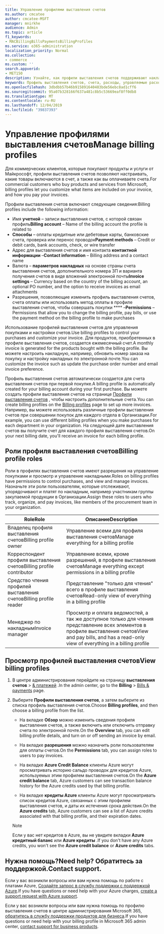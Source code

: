 ```yaml
---
title: Управление профилями выставления счетов
ms.author: cmcatee
author: cmcatee-MSFT
manager: mnirkhe
audience: Admin
ms.topic: article
f1_keywords:
- MACBillingBillsPaymentsBillingProfiles
ms.service: o365-administration
localization_priority: Normal
ms.collection:
- commerce
ms.custom: ''
search.appverid:
- MET150
description: Узнайте, как профили выставления счетов поддерживают накладные.
keywords: Профиль выставления счетов, счета, расходы, управляемые расходы
ms.openlocfilehash: 3dbdbb57b46b915891640483bde56ebc8ad1cff6
ms.sourcegitcommit: 95a07b328166f637a481c8b5c53669eaf8ff0db8
ms.translationtype: MT
ms.contentlocale: ru-RU
ms.lasthandoff: 12/04/2019
ms.locfileid: "39837393"
---
```

# <a name="manage-billing-profiles"></a><span data-ttu-id="a2ab0-104">Управление профилями выставления счетов</span><span class="sxs-lookup"><span data-stu-id="a2ab0-104">Manage billing profiles</span></span>
<span data-ttu-id="a2ab0-105">Для коммерческих клиентов, которые покупают продукты и услуги от Майкрософт, профили выставления счетов позволяют настраивать, какие товары включаются в счет, а также как вы оплачиваете счета.</span><span class="sxs-lookup"><span data-stu-id="a2ab0-105">For commercial customers who buy products and services from Microsoft, billing profiles let you customize what items are included on your invoice, and how you pay your invoices.</span></span>

<span data-ttu-id="a2ab0-106">Профили выставления счетов включают следующие сведения:</span><span class="sxs-lookup"><span data-stu-id="a2ab0-106">Billing profiles include the following information:</span></span>

- <span data-ttu-id="a2ab0-107">Имя **учетной** &ndash; записи выставления счетов, с которой связан профиль</span><span class="sxs-lookup"><span data-stu-id="a2ab0-107">**Billing account** &ndash; Name of the billing account the profile is related to</span></span>
- <span data-ttu-id="a2ab0-108">**Способы** &ndash; оплаты кредитные или дебетовые карты, банковские счета, проверка или перенос проводок</span><span class="sxs-lookup"><span data-stu-id="a2ab0-108">**Payment methods** &ndash; Credit or debit cards, bank accounts, check, or wire transfer</span></span>
- <span data-ttu-id="a2ab0-109">Адрес для выставления счетов и имя контакта **контактной информации** &ndash;</span><span class="sxs-lookup"><span data-stu-id="a2ab0-109">**Contact information** &ndash; Billing address and a contact name</span></span>
- <span data-ttu-id="a2ab0-110">Валюта &ndash; **параметров накладных** на основе страны счета выставления счетов, дополнительного номера ЗП и варианта получения счетов в виде вложений электронной почты</span><span class="sxs-lookup"><span data-stu-id="a2ab0-110">**Invoice settings** &ndash; Currency based on the country of the billing account, an optional PO number, and the option to receive invoices as email attachments</span></span>
- <span data-ttu-id="a2ab0-111">Разрешения, позволяющие изменить профиль выставления счетов, счета оплаты или использовать метод оплаты в профиле выставления счетов, чтобы совершать покупки \*\*\*\* &ndash;</span><span class="sxs-lookup"><span data-stu-id="a2ab0-111">**Permissions** &ndash; Permissions that allow you to change the billing profile, pay bills, or use the payment method on the billing profile to make purchases</span></span>

<span data-ttu-id="a2ab0-112">Использование профилей выставления счетов для управления покупками и настройки счетов.</span><span class="sxs-lookup"><span data-stu-id="a2ab0-112">Use billing profiles to control your purchases and customize your invoice.</span></span> <span data-ttu-id="a2ab0-113">Для продуктов, приобретенных в профиле выставления счетов, создается ежемесячный счет.</span><span class="sxs-lookup"><span data-stu-id="a2ab0-113">A monthly invoice is generated for the products bought with the billing profile.</span></span> <span data-ttu-id="a2ab0-114">Вы можете настроить накладную, например, обновить номер заказа на покупку и настройку накладных по электронной почте.</span><span class="sxs-lookup"><span data-stu-id="a2ab0-114">You can customize the invoice such as update the purchase order number and email invoice preference.</span></span>

<span data-ttu-id="a2ab0-115">Профиль выставления счетов автоматически создается для счета выставления счетов при первой покупке.</span><span class="sxs-lookup"><span data-stu-id="a2ab0-115">A billing profile is automatically created for your billing account during your first purchase.</span></span> <span data-ttu-id="a2ab0-116">Вы можете создать профили выставления счетов на странице <a href="https://go.microsoft.com/fwlink/p/?linkid=2103629" target="_blank">Профили выставления счетов</a> , чтобы настроить дополнительные счета.</span><span class="sxs-lookup"><span data-stu-id="a2ab0-116">You can create billing profiles on the <a href="https://go.microsoft.com/fwlink/p/?linkid=2103629" target="_blank">Billing profiles</a> page to set up more invoices.</span></span> <span data-ttu-id="a2ab0-117">Например, вы можете использовать различные профили выставления счетов при совершении покупок для каждого отдела в Организации.</span><span class="sxs-lookup"><span data-stu-id="a2ab0-117">For example, you can use different billing profiles when you make purchases for each department in your organization.</span></span> <span data-ttu-id="a2ab0-118">На следующей дате выставления счетов вы получите счет для каждого профиля выставления счетов.</span><span class="sxs-lookup"><span data-stu-id="a2ab0-118">On your next billing date, you'll receive an invoice for each billing profile.</span></span>

## <a name="billing-profile-roles"></a><span data-ttu-id="a2ab0-119">Роли профиля выставления счетов</span><span class="sxs-lookup"><span data-stu-id="a2ab0-119">Billing profile roles</span></span>

<span data-ttu-id="a2ab0-120">Роли в профилях выставления счетов имеют разрешения на управление покупками и просмотр и управление накладными.</span><span class="sxs-lookup"><span data-stu-id="a2ab0-120">Roles on billing profiles have permissions to control purchases, and view and manage invoices.</span></span> <span data-ttu-id="a2ab0-121">Назначьте эти роли пользователям, которые отслеживают, упорядочивают и платят по накладным, например участникам группы закупаемой продукции в Организации.</span><span class="sxs-lookup"><span data-stu-id="a2ab0-121">Assign these roles to users who track, organize, and pay invoices, like members of the procurement team in your organization.</span></span>

| <span data-ttu-id="a2ab0-122">Role</span><span class="sxs-lookup"><span data-stu-id="a2ab0-122">Role</span></span>                          | <span data-ttu-id="a2ab0-123">Описание</span><span class="sxs-lookup"><span data-stu-id="a2ab0-123">Description</span></span>                                                                       |
|-----------------------------  |---------------------------------------------------------------------------------  |
| <span data-ttu-id="a2ab0-124">Владелец профиля выставления счетов</span><span class="sxs-lookup"><span data-stu-id="a2ab0-124">Billing profile owner</span></span>         | <span data-ttu-id="a2ab0-125">Управление всеми для профиля выставления счетов</span><span class="sxs-lookup"><span data-stu-id="a2ab0-125">Manage everything for a billing profile</span></span>                                           |
| <span data-ttu-id="a2ab0-126">Корреспондент профиля выставления счетов</span><span class="sxs-lookup"><span data-stu-id="a2ab0-126">Billing profile contributor</span></span>   | <span data-ttu-id="a2ab0-127">Управление всеми, кроме разрешений, в профиле выставления счетов</span><span class="sxs-lookup"><span data-stu-id="a2ab0-127">Manage everything except permissions in a billing profile</span></span>                         |
| <span data-ttu-id="a2ab0-128">Средство чтения профилей выставления счетов</span><span class="sxs-lookup"><span data-stu-id="a2ab0-128">Billing profile reader</span></span>        | <span data-ttu-id="a2ab0-129">Представление "только для чтения" всего в профиле выставления счетов</span><span class="sxs-lookup"><span data-stu-id="a2ab0-129">Read-only view of everything in a billing profile</span></span>                                 |
| <span data-ttu-id="a2ab0-130">Менеджер по накладным</span><span class="sxs-lookup"><span data-stu-id="a2ab0-130">Invoice manager</span></span>               | <span data-ttu-id="a2ab0-131">Просмотр и оплата ведомостей, а так же доступное только для чтения представление всех элементов в профиле выставления счетов</span><span class="sxs-lookup"><span data-stu-id="a2ab0-131">View and pay bills, and has a read-only view of everything in a billing profile</span></span>   |

## <a name="view-billing-profiles"></a><span data-ttu-id="a2ab0-132">Просмотр профилей выставления счетов</span><span class="sxs-lookup"><span data-stu-id="a2ab0-132">View billing profiles</span></span>

1. <span data-ttu-id="a2ab0-133">В центре администрирования перейдите на страницу **выставления счетов** \> <a href="https://go.microsoft.com/fwlink/p/?linkid=848039" target="_blank">& платежей</a> .</span><span class="sxs-lookup"><span data-stu-id="a2ab0-133">In the admin center, go to the **Billing** \> <a href="https://go.microsoft.com/fwlink/p/?linkid=848039" target="_blank">Bills & payments</a> page.</span></span>

2. <span data-ttu-id="a2ab0-134">Выберите **Профили выставления счетов**, а затем выберите из списка профиль выставления счетов.</span><span class="sxs-lookup"><span data-stu-id="a2ab0-134">Choose **Billing profiles**, and then choose a billing profile from the list.</span></span>

    - <span data-ttu-id="a2ab0-135">На вкладке **Обзор** можно изменить сведения профиля выставления счетов, а также включить или отключить отправку счета по электронной почте.</span><span class="sxs-lookup"><span data-stu-id="a2ab0-135">On the **Overview** tab, you can edit billing profile details, and turn on or off sending an invoice by email.</span></span>

    - <span data-ttu-id="a2ab0-136">На вкладке **разрешения** можно назначить роли пользователям для оплаты счетов.</span><span class="sxs-lookup"><span data-stu-id="a2ab0-136">On the **Permissions** tab, you can assign roles to users to pay invoices.</span></span>

    - <span data-ttu-id="a2ab0-137">На вкладке **Azure Credit Balance** клиенты Azure могут просматривать историю сальдо проводок для кредитов Azure, используемых этим профилем выставления счетов.</span><span class="sxs-lookup"><span data-stu-id="a2ab0-137">On the **Azure credit balance** tab, Azure customers can see transaction balance history for the Azure credits used by that billing profile.</span></span>

    - <span data-ttu-id="a2ab0-138">На вкладке **кредиты Azure** клиенты Azure могут просматривать список кредитов Azure, связанных с этим профилем выставления счетов, и даты их истечения срока действия.</span><span class="sxs-lookup"><span data-stu-id="a2ab0-138">On the **Azure credits** tab, Azure customers can see a list of Azure credits associated with that billing profile, and their expiration dates.</span></span>

    > [!NOTE]
    > <span data-ttu-id="a2ab0-139">Если у вас нет кредитов в Azure, вы не увидите вкладки **Azure кредитный баланс** или **Azure кредиты** .</span><span class="sxs-lookup"><span data-stu-id="a2ab0-139">If you don't have any Azure credits, you won't see the **Azure credit balance** or **Azure credits** tabs.</span></span>

## <a name="need-help-contact-support"></a><span data-ttu-id="a2ab0-140">Нужна помощь?</span><span class="sxs-lookup"><span data-stu-id="a2ab0-140">Need help?</span></span> <span data-ttu-id="a2ab0-141">Обратитесь за поддержкой.</span><span class="sxs-lookup"><span data-stu-id="a2ab0-141">Contact support.</span></span>

<span data-ttu-id="a2ab0-142">Если у вас возникли вопросы или вам нужна помощь по работе с платами Azure, <a href="https://portal.azure.com/#blade/Microsoft_Azure_Support/HelpAndSupportBlade/newsupportrequest" target="_blank">Создайте запрос в службу поддержки с поддержкой Azure</a>.</span><span class="sxs-lookup"><span data-stu-id="a2ab0-142">If you have questions or need help with your Azure charges, <a href="https://portal.azure.com/#blade/Microsoft_Azure_Support/HelpAndSupportBlade/newsupportrequest" target="_blank">create a support request with Azure support</a>.</span></span>

<span data-ttu-id="a2ab0-143">Если у вас возникли вопросы или вам нужна помощь по профилю выставления счетов в центре администрирования Microsoft 365, [обратитесь в службу поддержки продуктов для бизнеса](https://docs.microsoft.com/office365/admin/contact-support-for-business-products).</span><span class="sxs-lookup"><span data-stu-id="a2ab0-143">If you have questions or need help with your billing profile in Microsoft 365 admin center, [contact support for business products](https://docs.microsoft.com/office365/admin/contact-support-for-business-products).</span></span>

